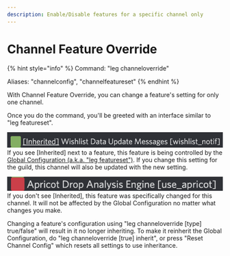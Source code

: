 ```yaml
---
description: Enable/Disable features for a specific channel only
---
```


# Channel Feature Override

{% hint style="info" %}
Command: "leg channeloverride"

Aliases: "channelconfig", "channelfeatureset"
{% endhint %}

With Channel Feature Override, you can change a feature's setting for only one channel.

Once you do the command, you'll be greeted with an interface similar to "leg featureset".

<img src="../../.gitbook/assets/image (28).png" alt="" data-size="line"> If you see \[Inherited] next to a feature, this feature is being controlled by the [Global Configuration (a.k.a. "leg featureset")](./). If you change this setting for the guild, this channel will also be updated with the new setting.

<img src="../../.gitbook/assets/image (25).png" alt="" data-size="line"> If you don't see \[Inherited], this feature was specifically changed for this channel. It will not be affected by the Global Configuration no matter what changes you make.

Changing a feature's configuration using "leg channeloverride \[type] true/false" will result in it no longer inheriting. To make it reinherit the Global Configuration, do "leg channeloverride \[true] inherit", or press "Reset Channel Config" which resets all settings to use inheritance.
